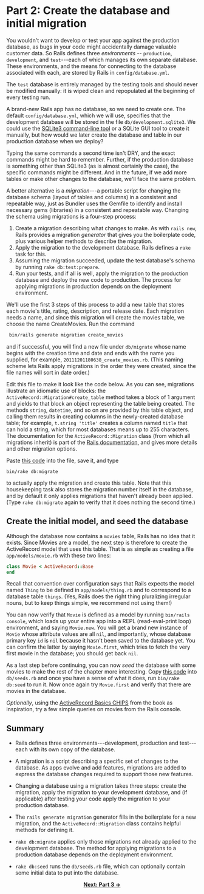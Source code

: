 # Part 2: Create the database and initial migration
You wouldn't want to develop or test your app against the production database, as bugs in your code might accidentally damage valuable customer data. So Rails defines three _environments_ -- `production`, `development`, and `test`---each of which manages its own separate database. These environments, and the means for connecting to the database associated with each, are stored by Rails in  `config/database.yml`.

The `test` database is entirely managed by the testing tools and should never be modified manually: it is wiped clean and repopulated at the beginning of every testing run.

A brand-new Rails app has no database, so we need to create one. The default `config/database.yml`, which we will use, specifies that the development database will be stored in the file `db/development.sqlite3`. We could use the  [SQLite3 command-line tool](http://www.sqlite.org/cli.html) or a SQLite GUI tool to create it manually, but how would we later create the database and table in our production database when we deploy?

Typing the same commands a second time isn't DRY, and the exact commands might be hard to remember. Further, if the production database is something other than SQLite3 (as is almost certainly the case), the specific commands might be different. And in the future, if we add more tables or make other changes to the database, we'll face the same problem.

A better alternative is a _migration_---a portable script for changing the database schema (layout of tables and columns) in a consistent and repeatable way, just as Bundler uses the Gemfile to identify and install necessary gems (libraries) in a consistent and repeatable way. Changing the schema using migrations is a four-step process:

1. Create a migration describing what changes to make. As with `rails new`, Rails provides a migration _generator_ that gives you the boilerplate code, plus various helper methods to describe the migration.
1. Apply the migration to the development database.  Rails defines a `rake` task for this.
1.  Assuming the migration succeeded, update the test database's schema by running `rake db:test:prepare`.
1.  Run your tests, and if all is well, apply the migration to the production database and deploy the new code to production.  The process for applying migrations in production  depends on the deployment environment.

We'll use the first 3 steps of this process to add a new table that stores each movie's title, rating, description, and release date. Each migration needs a name, and since this migration will create the movies table, we choose the name CreateMovies. Run the command
```sh
 bin/rails generate migration create_movies
```
and if successful, you will find a new file under `db/migrate` whose name begins with the creation time and date and ends with the name you supplied, for example, `20111201180638_create_movies.rb`. (This naming scheme lets Rails apply migrations in the order they were created, since the file names will sort in date order.) 

Edit this file to make it look like the code below.  As you can see, migrations illustrate an idiomatic use of blocks: the `ActiveRecord::Migration#create_table`  method takes a block of 1 argument and yields to that block an object representing the table being created.  The methods `string`, `datetime`, and so on are provided by this table object, and calling them results  in creating columns in the newly-created database table; for example, `t.string 'title'` creates a column  named `title` that can hold a string, which for most databases means up to 255 characters. The documentation for the `ActiveRecord::Migration` class (from which all migrations inherit) is part of the [Rails documentation](http://api.rubyonrails.org/), and gives more details and other migration options.

Paste [this code](../activerecord/initial_migration.rb) into the file, save it, and type
``` 
bin/rake db:migrate
```
 to actually apply the migration and create this table.  Note that this housekeeping task also stores the migration number itself in the database, and by default it only applies migrations that haven't already been applied.  (Type `rake db:migrate` again to verify that it does nothing the second time.)

## Create the initial model, and seed the database

Although the database now contains a `movies` table, Rails has no idea that it exists. Since Movies are a model, the next step is therefore to create the ActiveRecord model that uses this table.  That is as simple as creating a file `app/models/movie.rb` with these two lines:

```ruby
class Movie < ActiveRecord::Base
end
```

Recall that convention over configuration says that Rails expects the model named `Thing` to be defined in `app/models/thing.rb` and to correspond to a database table `things`.  (Yes, Rails does the right thing pluralizing irregular nouns, but to keep things simple, we recommend not using them!)

You can now verify that `Movie` is defined as a model by running `bin/rails console`, which loads up your entire app into a REPL (read-eval-print loop) environment, and saying `Movie.new`.  You will get a brand new instance of `Movie` whose attribute values are all `nil`, and importantly, whose database primary key `id` is `nil` because it hasn't been saved to the database yet.  You can confirm the latter by saying `Movie.first`, which tries to fetch the very first movie in the database; you should get back `nil`.

As a last step before continuing, you can now _seed_ the database with some movies to make the rest of the chapter more interesting. Copy [this code](../activerecord/seeds.rb) into `db/seeds.rb` and once you have a sense of what it does, run `bin/rake db:seed` to run it.  Now once again try `Movie.first` and verify that there are movies in the database.  

*Optionally*, using the [ActiveRecord Basics CHIPS](https://github.com/saasbook/hw-activerecord-practice) from the book as inspiration, try a few simple queries on movies from the Rails console.

## Summary

*  Rails defines three environments---development, production and
    test---each with its own copy of the database.

*  A migration is a script describing a specific set of changes to
    the database.  As apps evolve and add features, migrations are added
    to express the database changes required to support those new features.

*  Changing a database using a migration takes three steps: create
    the migration, 
    apply the migration to your development database, and (if
    applicable) after testing your code apply the migration to your
    production database.

*  The `rails generate migration`
    generator fills in the boilerplate for a new
    migration, and the `ActiveRecord::Migration` class
    contains helpful methods for defining it.

* `rake db:migrate` applies  only those migrations not already applied to the development database. The method for applying migrations to a production database depends on the deployment environment.

*  `rake db:seed` runs the `db/seeds.rb` file, which can optionally contain some initial data to put into the database.


<div align="center">
<b><a href="Part3.md">Next: Part 3 &rarr;</a></b>
</div>

